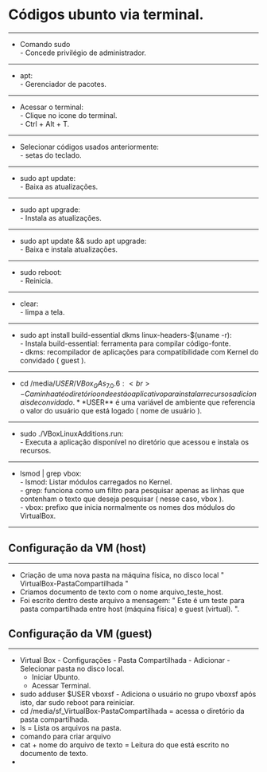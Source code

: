 # Códigos ubunto via terminal.
---
* Comando sudo <br> - Concede privilégio de administrador.
---
* apt: <br> - Gerenciador de pacotes.
---
* Acessar o terminal: <br> - Clique no icone do terminal. <br> - Ctrl + Alt + T.
---
- Selecionar códigos usados anteriormente: <br> - setas do teclado.
---
* sudo apt update: <br> - Baixa as atualizações.<br>
---
* sudo apt upgrade: <br> - Instala as atualizações.<br>
---
* sudo apt update && sudo apt upgrade: <br> - Baixa e instala atualizações.<br>
---
* sudo reboot: <br> - Reinicia.<br>
---
* clear: <br> - limpa a tela. <br>
---
* sudo apt install build-essential dkms linux-headers-$(uname -r): <br> - Instala build-essential: ferramenta para compilar código-fonte. <br> - dkms: recompilador de aplicações para compatibilidade com Kernel do convidado ( guest ).
---
* cd /media/$USER/VBox_GAs_7.0.6: <br> - Caminha até o diretório onde está o aplicativo para instalar recursos adicionais de convidado. **$USER** é uma variável de ambiente que referencia o valor do usuário que está logado ( nome de usuário ).
---
* sudo ./VBoxLinuxAdditions.run: <br> - Executa a aplicação disponível no diretório que acessou e instala os recursos.
---
* lsmod | grep vbox: <br> - lsmod: Listar módulos carregados no Kernel. <br> - grep: funciona como um filtro para pesquisar apenas as linhas que contenham o texto que deseja pesquisar ( nesse caso, vbox ). <br> - vbox: prefixo que inicia normalmente os nomes dos módulos do VirtualBox. <br>
---
## Configuração da VM (host)
---
* Criação de uma nova pasta na máquina física, no disco local " VirtualBox-PastaCompartilhada "
* Criamos documento de texto com o nome arquivo_teste_host.
* Foi escrito dentro deste arquivo a mensagem: " Este é um teste para pasta compartilhada entre host (máquina física) e guest (virtual). ".
## Configuração da VM (guest)
---
* Virtual Box - Configurações - Pasta Compartilhada - Adicionar - Selecionar pasta no disco local.
    - Iniciar Ubunto.
    - Acessar Terminal.
* sudo adduser $USER vboxsf - Adiciona o usuário no grupo vboxsf após isto, dar sudo reboot para reiniciar.
* cd /media/sf_VirtualBox-PastaCompartilhada = acessa o diretório da pasta compartilhada.
* ls = Lista os arquivos na pasta.
* comando para criar arquivo
* cat + nome do arquivo de texto = Leitura do que está escrito no documento de texto.
* 
